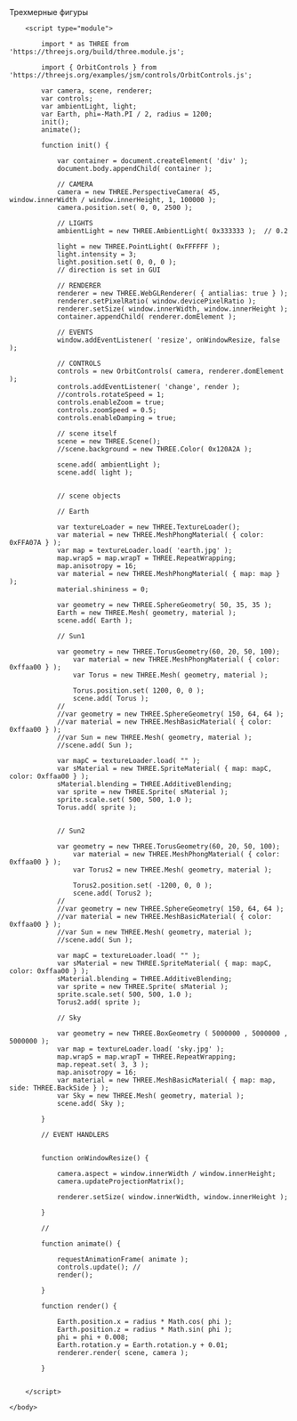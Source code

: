 <html lang="en">
	<head>
		<title>three.js webgl - Вращение </title>
		<meta charset="utf-8">
		<meta name="viewport" content="width=device-width, user-scalable=no, minimum-scale=1.0, maximum-scale=1.0">
		<link type="text/css" rel="stylesheet" href="https://threejs.org/examples/main.css">
	</head>
	<body>
		<div id="info">
			Трехмерные фигуры
		</div>

		<script type="module">

			import * as THREE from 'https://threejs.org/build/three.module.js';

			import { OrbitControls } from 'https://threejs.org/examples/jsm/controls/OrbitControls.js';

			var camera, scene, renderer;
			var controls;
			var ambientLight, light;
			var Earth, phi=-Math.PI / 2, radius = 1200;
			init();
			animate();

			function init() {

				var container = document.createElement( 'div' );
				document.body.appendChild( container );

				// CAMERA
				camera = new THREE.PerspectiveCamera( 45, window.innerWidth / window.innerHeight, 1, 100000 );
				camera.position.set( 0, 0, 2500 );

				// LIGHTS
				ambientLight = new THREE.AmbientLight( 0x333333 );	// 0.2

				light = new THREE.PointLight( 0xFFFFFF );
				light.intensity = 3;
				light.position.set( 0, 0, 0 );
				// direction is set in GUI

				// RENDERER
				renderer = new THREE.WebGLRenderer( { antialias: true } );
				renderer.setPixelRatio( window.devicePixelRatio );
				renderer.setSize( window.innerWidth, window.innerHeight );
				container.appendChild( renderer.domElement );

				// EVENTS
				window.addEventListener( 'resize', onWindowResize, false );

				// CONTROLS
				controls = new OrbitControls( camera, renderer.domElement );
				controls.addEventListener( 'change', render );
				//controls.rotateSpeed = 1; 
				controls.enableZoom = true;  
				controls.zoomSpeed = 0.5; 			
				controls.enableDamping = true;

				// scene itself
				scene = new THREE.Scene();
				//scene.background = new THREE.Color( 0x120A2A );

				scene.add( ambientLight );
				scene.add( light );
			

				// scene objects
			
				// Earth
				
				var textureLoader = new THREE.TextureLoader();
				var material = new THREE.MeshPhongMaterial( { color: 0xFFA07A } );
				var map = textureLoader.load( 'earth.jpg' );
				map.wrapS = map.wrapT = THREE.RepeatWrapping;
				map.anisotropy = 16;
				var material = new THREE.MeshPhongMaterial( { map: map } );
				material.shininess = 0;
				
				var geometry = new THREE.SphereGeometry( 50, 35, 35 );
				Earth = new THREE.Mesh( geometry, material );
				scene.add( Earth );	
				
				// Sun1
				
				var geometry = new THREE.TorusGeometry(60, 20, 50, 100); 
					var material = new THREE.MeshPhongMaterial( { color: 0xffaa00 } );
					var Torus = new THREE.Mesh( geometry, material );
					
					Torus.position.set( 1200, 0, 0 );
					scene.add( Torus );	
				//
				//var geometry = new THREE.SphereGeometry( 150, 64, 64 );	
				//var material = new THREE.MeshBasicMaterial( { color: 0xffaa00 } );				
				//var Sun = new THREE.Mesh( geometry, material );
				//scene.add( Sun );

				var mapC = textureLoader.load( "" );
				var sMaterial = new THREE.SpriteMaterial( { map: mapC, color: 0xffaa00 } );
				sMaterial.blending = THREE.AdditiveBlending;	
				var sprite = new THREE.Sprite( sMaterial );
				sprite.scale.set( 500, 500, 1.0 );
				Torus.add( sprite ); 
				
				
				// Sun2
				
				var geometry = new THREE.TorusGeometry(60, 20, 50, 100); 
					var material = new THREE.MeshPhongMaterial( { color: 0xffaa00 } );
					var Torus2 = new THREE.Mesh( geometry, material );
					
					Torus2.position.set( -1200, 0, 0 );
					scene.add( Torus2 );	
				//
				//var geometry = new THREE.SphereGeometry( 150, 64, 64 );	
				//var material = new THREE.MeshBasicMaterial( { color: 0xffaa00 } );				
				//var Sun = new THREE.Mesh( geometry, material );
				//scene.add( Sun );

				var mapC = textureLoader.load( "" );
				var sMaterial = new THREE.SpriteMaterial( { map: mapC, color: 0xffaa00 } );
				sMaterial.blending = THREE.AdditiveBlending;	
				var sprite = new THREE.Sprite( sMaterial );
				sprite.scale.set( 500, 500, 1.0 );
				Torus2.add( sprite ); 

				// Sky
				
				var geometry = new THREE.BoxGeometry ( 5000000 , 5000000 , 5000000 );
				var map = textureLoader.load( 'sky.jpg' );
				map.wrapS = map.wrapT = THREE.RepeatWrapping;
				map.repeat.set( 3, 3 );
				map.anisotropy = 16;
				var material = new THREE.MeshBasicMaterial( { map: map, side: THREE.BackSide } );		
				var Sky = new THREE.Mesh( geometry, material );				
				scene.add( Sky );

			}

			// EVENT HANDLERS


			function onWindowResize() {

				camera.aspect = window.innerWidth / window.innerHeight;
				camera.updateProjectionMatrix();

				renderer.setSize( window.innerWidth, window.innerHeight );

			}

			//

			function animate() {

				requestAnimationFrame( animate );
				controls.update(); //
				render();

			}

			function render() {

				Earth.position.x = radius * Math.cos( phi );  
				Earth.position.z = radius * Math.sin( phi ); 
				phi = phi + 0.008;
				Earth.rotation.y = Earth.rotation.y + 0.01;
				renderer.render( scene, camera );

			}			


		</script>

	</body>
</html>
